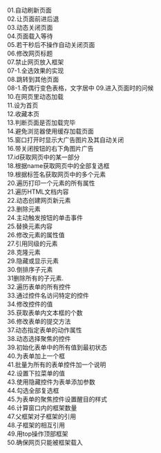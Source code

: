 01.自动刷新页面<br/>
02.让页面前进后退<br/>
03.动态关闭页面<br/>
04.页面载入等待<br/>
05.若干秒后不操作自动关闭页面<br/>
06.修改网页标题<br/>
07.禁止网页放入框架<br/>
07-1.全选效果的实现<br/>
08.跳转到其他页面<br/>
08-1.奇偶行变色表格，文字居中
09.进入页面时的问候<br/>
10.在网页里动态加载<br/>
11.设为首页<br/>
12.收藏本页<br/>
13.判断页面是否加载完毕<br/>
14.避免浏览器使用缓存加载页面<br/>
15.窗口打开时显示大广告图片及其自动关闭<br/>
16.带关闭按钮的右下角图片广告<br/>
17.id获取网页中的某一部分<br/>
18.根据name获取网页中的全部复选框<br/>
19.根据标签名获取网页中的多个元素<br/>
20.遍历打印一个元素的所有属性<br/>
21.遍历HTML文档内容<br/>
22.动态创建网页新元素<br/>
23.删除元素<br/>
24.主动触发按钮的单击事件<br/>
25.替换元素内容<br/>
26.修改元素的属性值<br/>
27.引用同级的元素<br/>
28.克隆元素<br/>
29.隐藏或显示元素<br/>
30.倒排序子元素<br/>
31删除所有的子元素.<br/>
32.遍历表单的所有控件<br/>
33.通过控件名访问特定的控件<br/>
34.修改控件的值<br/>
35.获取表单内文本框的个数<br/>
36.修改表单的提交方法<br/>
37.动态指定表单的动作属性<br/>
38.动态选择聚焦的控件<br/>
39.初始化表单中的所有值到最初状态<br/>
40.为表单加上一个框<br/>
41.批量为所有的表单控件加一个说明<br/>
42.设置下拉菜单的值<br/>
43.使用隐藏控件为表单添加参数<br/>
44.勾选全部复选框<br/>
45.为表单的聚焦控件设置醒目的样式<br/>
46.计算窗口内的框架数量<br/>
47.父框架对子框架的引用<br/>
48.子框架的相互引用<br/>
49.用top操作顶部框架<br/>
50.确保网页只能被框架载入<br/>

















